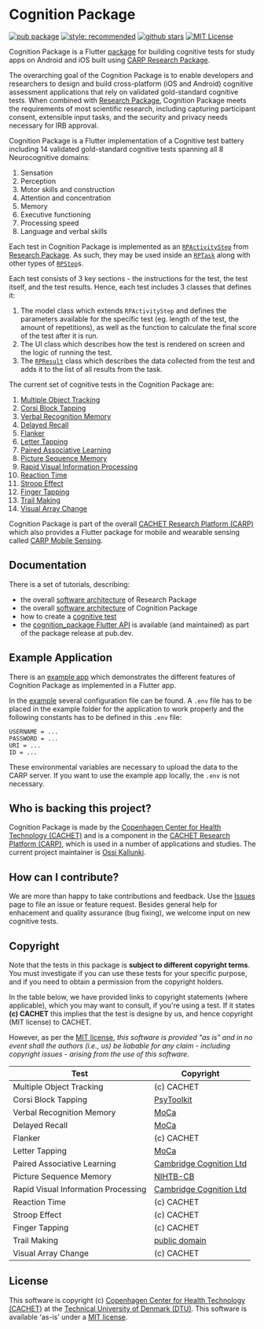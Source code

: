 # Cognition Package

[![pub package](https://img.shields.io/pub/v/cognition_package.svg)](https://pub.dartlang.org/packages/cognition_package)
[![style: recommended](https://img.shields.io/badge/style-lint-4BC0F5.svg)](https://pub.dev/packages/lints)
[![github stars](https://img.shields.io/github/stars/cph-cachet/cognition_package.svg?style=flat&logo=github&colorB=deeppink&label=stars)](https://github.com/cph-cachet/cognition_package)
[![MIT License](https://img.shields.io/badge/license-MIT-purple.svg)](https://opensource.org/licenses/MIT)

Cognition Package is a Flutter [package](https://pub.dartlang.org/packages/cognition_package) for building cognitive tests for study apps on Android and iOS built using [CARP Research Package](https://pub.dartlang.org/packages/research_package).

The overarching goal of the Cognition Package is to enable developers and researchers to design and build cross-platform (iOS and Android) cognitive assessment applications that rely on validated gold-standard cognitive tests. 
When combined with [Research Package](https://pub.dartlang.org/packages/research_package), Cognition Package meets the requirements of most scientific research, including capturing participant consent, extensible input tasks, and the security and privacy needs necessary for IRB approval.

Cognition Package is a Flutter implementation of a Cognitive test battery including 14 validated gold-standard cognitive tests spanning all 8 Neurocognitive domains:

1. Sensation
2. Perception
3. Motor skills and construction
4. Attention and concentration
5. Memory
6. Executive functioning
7. Processing speed
8. Language and verbal skills

Each test in Cognition Package is implemented as an [`RPActivityStep`](https://pub.dev/documentation/research_package/latest/research_package_model/RPActivityStep-class.html) from [Research Package](https://pub.dartlang.org/packages/research_package). 
As such, they may be used inside an [`RPTask`](https://pub.dev/documentation/research_package/latest/research_package_model/RPTask-class.html) along with other types of [`RPStep`](https://pub.dev/documentation/research_package/latest/research_package_model/RPStep-class.html)s. 

Each test consists of 3 key sections - the instructions for the test, the test itself, and the test results. Hence, each test includes 3 classes that defines it:

1. The model class which extends `RPActivityStep` and defines the parameters available for the specific test (eg. length of the test, the amount of repetitions), as well as the function to calculate the final score of the test after it is run.
2. The UI class which describes how the test is rendered on screen and the logic of running the test.
3. The [`RPResult`](https://pub.dev/documentation/research_package/latest/research_package_model/RPResult-class.html) class which describes the data collected from the test and adds it to the list of all results from the task.

The current set of cognitive tests in the Cognition Package are:

1. [Multiple Object Tracking](https://en.wikipedia.org/wiki/Multiple_object_tracking)
2. [Corsi Block Tapping](https://en.wikipedia.org/wiki/Corsi_block-tapping_test)
3. [Verbal Recognition Memory](https://link.springer.com/referenceworkentry/10.1007/978-0-387-79948-3_1162)
4. [Delayed Recall](https://www.psychdb.com/cognitive-testing/moca#delayed-recall)
5. [Flanker](https://en.wikipedia.org/wiki/Eriksen_flanker_task)
6. [Letter Tapping](https://www.psychdb.com/cognitive-testing/moca#attention-vigilance)
7. [Paired Associative Learning](https://www.cambridgecognition.com/cantab/cognitive-tests/memory/paired-associates-learning-pal/)
8. [Picture Sequence Memory](https://www.ncbi.nlm.nih.gov/pmc/articles/PMC4254833/)
9. [Rapid Visual Information Processing](https://www.cambridgecognition.com/cantab/cognitive-tests/attention/rapid-visual-information-processing-rvp/)
10. [Reaction Time](https://www.psytoolkit.org/lessons/simple_choice_rts.html)
11. [Stroop Effect](https://en.wikipedia.org/wiki/Stroop_effect)
12. [Finger Tapping](https://link.springer.com/referenceworkentry/10.1007/978-1-4419-1698-3_343)
13. [Trail Making](https://en.wikipedia.org/wiki/Trail_Making_Test)
14. [Visual Array Change](https://jov.arvojournals.org/article.aspx?articleid=2422328)

Cognition Package is part of the overall [CACHET Research Platform (CARP)](https://carp.cachet.dk) which also provides a Flutter package for mobile and wearable sensing called [CARP Mobile Sensing](https://pub.dev/packages/carp_mobile_sensing). 

## Documentation

There is a set of tutorials, describing:

- the overall [software architecture](https://carp.cachet.dk/research-package/) of Research Package
- the overall [software architecture](https://carp.cachet.dk/cognition-package/) of Cognition Package
- how to create a [cognitive test](https://carp.cachet.dk/creating-cognitive-tests/)
- the [cognition_package Flutter API](https://pub.dev/documentation/cognition_package/latest/) is available (and maintained) as part of the package release at pub.dev.

## Example Application

There is an [example app](https://github.com/cph-cachet/cognition_package/tree/main/example) which demonstrates the different features of Cognition Package as implemented in a Flutter app.

In the [example](https://github.com/cph-cachet/cognition_package/tree/main/example) several configuration file can be found. A `.env` file has to be placed in the example folder for the application to work properly and the following constants has to be defined in this `.env` file:

`````
USERNAME = ...
PASSWORD = ...
URI = ...
ID = ...
`````

These environmental variables are necessary to upload the data to the CARP server. If you want to use the example app locally, the `.env` is not necessary.

## Who is backing this project?

Cognition Package is made by the [Copenhagen Center for Health Technology (CACHET)](https://www.cachet.dk/) and is a component in the [CACHET Research Platform (CARP)](https://carp.cachet.dk), which is used in a number of applications and studies. 
The current project maintainer is [Ossi Kallunki](https://github.com/ossi0004).

## How can I contribute?

We are more than happy to take contributions and feedback. 
Use the [Issues](https://github.com/cph-cachet/cognition_package/issues) page to file an issue or feature request. 
Besides general help for enhacement and quality assurance (bug fixing), we welcome input on new cognitive tests.

## Copyright

Note that the tests in this package is **subject to different copyright terms**. 
You must investigate if you can use these tests for your specific purpose, and if you need to obtain a permission from the copyright holders.

In the table below, we have provided links to copyright statements (where applicable), which you may want to consult, if you're using a test. If it states **(c) CACHET** this implies that the test is designe by us, and 
hence copyright (MIT license) to CACHET.

However, as per the [MIT license](https://github.com/cph-cachet/cognition_package/blob/master/LICENSE), *this software is provided "as is" and in no event shall the authors (i.e., us) be liabable for any claim - including copyright issues - arising from the use of this software*.



| **Test**      | **Copyright**                                                 | 
|---------------|---------------------------------------------------------------|
| Multiple Object Tracking | (c) CACHET  | 
| Corsi Block Tapping | [PsyToolkit](https://www.psytoolkit.org/copyright.html) | 
| Verbal Recognition Memory | [MoCa](https://www.mocatest.org/permission/) | 
| Delayed Recall | [MoCa](https://www.mocatest.org/permission/) | 
| Flanker | (c) CACHET  | 
| Letter Tapping | [MoCa](https://www.mocatest.org/permission/) | 
| Paired Associative Learning | [Cambridge Cognition Ltd](https://www.cambridgecognition.com/company/terms-of-use) | 
| Picture Sequence Memory | [NIHTB-CB](https://www.healthmeasures.net/images/nihtoolbox/NIH_Toolbox_Emotion_zip_file/Terms_of_Use_HM_approved_1-12-17_-_Updated_Copyright_Notices.pdf) | 
| Rapid Visual Information Processing |  [Cambridge Cognition Ltd](https://www.cambridgecognition.com/company/terms-of-use) | 
| Reaction Time | (c) CACHET  | 
| Stroop Effect | (c) CACHET  | 
| Finger Tapping | (c) CACHET | 
| Trail Making | [public domain](https://datashare.nida.nih.gov/instrument/trail-making-test) | 
| Visual Array Change | (c) CACHET  | 


## License

This software is copyright (c) [Copenhagen Center for Health Technology (CACHET)](https://www.cachet.dk/) at the [Technical University of Denmark (DTU)](https://www.dtu.dk).
This software is available 'as-is' under a [MIT license](https://github.com/cph-cachet/cognition_package/blob/master/LICENSE).
